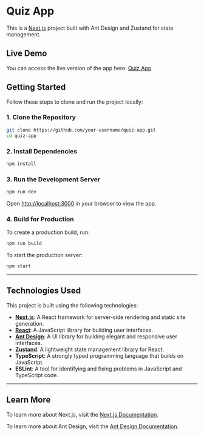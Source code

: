 # Quiz App

This is a [Next.js](https://nextjs.org) project built with Ant Design and Zustand for state management.

## Live Demo

You can access the live version of the app here: [Quiz App](https://quiz-app-1s2v.vercel.app/)

## Getting Started

Follow these steps to clone and run the project locally:

### 1. Clone the Repository

```bash
git clone https://github.com/your-username/quiz-app.git
cd quiz-app
```

### 2. Install Dependencies

```bash
npm install
```

### 3. Run the Development Server

```bash
npm run dev
```

Open [http://localhost:3000](http://localhost:3000) in your browser to view the app.

### 4. Build for Production

To create a production build, run:

```bash
npm run build
```

To start the production server:

```bash
npm start
```

---

## Technologies Used

This project is built using the following technologies:

- **[Next.js](https://nextjs.org/)**: A React framework for server-side rendering and static site generation.
- **[React](https://reactjs.org/)**: A JavaScript library for building user interfaces.
- **[Ant Design](https://ant.design/)**: A UI library for building elegant and responsive user interfaces.
- **[Zustand](https://zustand-demo.pmnd.rs/)**: A lightweight state management library for React.
- **TypeScript**: A strongly typed programming language that builds on JavaScript.
- **ESLint**: A tool for identifying and fixing problems in JavaScript and TypeScript code.

---

## Learn More

To learn more about Next.js, visit the [Next.js Documentation](https://nextjs.org/docs).

To learn more about Ant Design, visit the [Ant Design Documentation](https://ant.design/docs/react/introduce).
